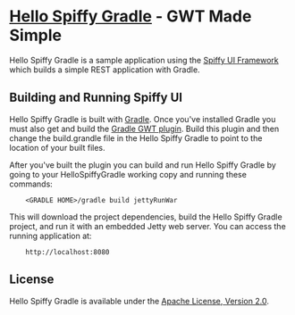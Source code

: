 [Hello Spiffy Gradle](http://www.spiffyui.org) - GWT Made Simple
==================================================

Hello Spiffy Gradle is a sample application using the [Spiffy UI Framework](http://www.spiffyui.org) which builds a simple REST application with Gradle.


Building and Running Spiffy UI
--------------------------------------

Hello Spiffy Gradle is built with [Gradle](http://www.gradle.org/).  Once you've installed Gradle you must also get and build the [Gradle GWT plugin](https://github.com/markuskobler/gwt-gradle-plugin).  Build this plugin and then change the build.grandle file in the Hello Spiffy Gradle to point to the location of your built files.

After you've built the plugin you can build and run Hello Spiffy Gradle by going to your HelloSpiffyGradle working copy and running these commands:

        <GRADLE HOME>/gradle build jettyRunWar
        
This will download the project dependencies, build the Hello Spiffy Gradle project, and run it with an embedded Jetty web server.  You can access the running application at:

        http://localhost:8080

License
--------------------------------------

Hello Spiffy Gradle is available under the [Apache License, Version 2.0](http://www.apache.org/licenses/LICENSE-2.0.html).


